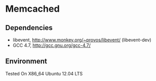 # Memcached

## Dependencies

* libevent, http://www.monkey.org/~provos/libevent/ (libevent-dev)
* GCC 4.7, http://gcc.gnu.org/gcc-4.7/

## Environment

Tested On X86_64 Ubuntu 12.04 LTS

